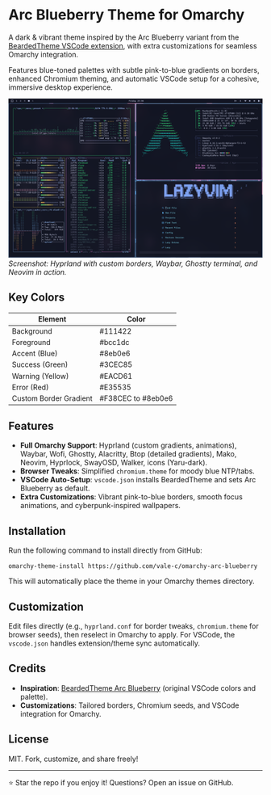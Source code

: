 # Arc Blueberry Theme for Omarchy

A dark & vibrant theme inspired by the Arc Blueberry variant from the [BeardedTheme VSCode extension](https://marketplace.visualstudio.com/items?itemName=BeardedBear.beardedtheme), with extra customizations for seamless Omarchy integration. 

Features blue-toned palettes with subtle pink-to-blue gradients on borders, enhanced Chromium theming, and automatic VSCode setup for a cohesive, immersive desktop experience.

![Preview](theme.png)
*Screenshot: Hyprland with custom borders, Waybar, Ghostty terminal, and Neovim in action.*

## Key Colors
| Element | Color     |
|---------|-----------|
| Background | #111422 |
| Foreground | #bcc1dc |
| Accent (Blue) | #8eb0e6 |
| Success (Green) | #3CEC85 |
| Warning (Yellow) | #EACD61 |
| Error (Red) | #E35535 |
| Custom Border Gradient | #F38CEC to #8eb0e6 |

## Features
- **Full Omarchy Support**: Hyprland (custom gradients, animations), Waybar, Wofi, Ghostty, Alacritty, Btop (detailed gradients), Mako, Neovim, Hyprlock, SwayOSD, Walker, icons (Yaru-dark).
- **Browser Tweaks**: Simplified `chromium.theme` for moody blue NTP/tabs.
- **VSCode Auto-Setup**: `vscode.json` installs BeardedTheme and sets Arc Blueberry as default.
- **Extra Customizations**: Vibrant pink-to-blue borders, smooth focus animations, and cyberpunk-inspired wallpapers.

## Installation

Run the following command to install directly from GitHub:
```
omarchy-theme-install https://github.com/vale-c/omarchy-arc-blueberry
```

This will automatically place the theme in your Omarchy themes directory.

## Customization
Edit files directly (e.g., `hyprland.conf` for border tweaks, `chromium.theme` for browser seeds), then reselect in Omarchy to apply. For VSCode, the `vscode.json` handles extension/theme sync automatically.

## Credits
- **Inspiration**: [BeardedTheme Arc Blueberry](https://marketplace.visualstudio.com/items?itemName=BeardedBear.beardedtheme) (original VSCode colors and palette).
- **Customizations**: Tailored borders, Chromium seeds, and VSCode integration for Omarchy.

## License
MIT. Fork, customize, and share freely!

---

⭐ Star the repo if you enjoy it! Questions? Open an issue on GitHub.